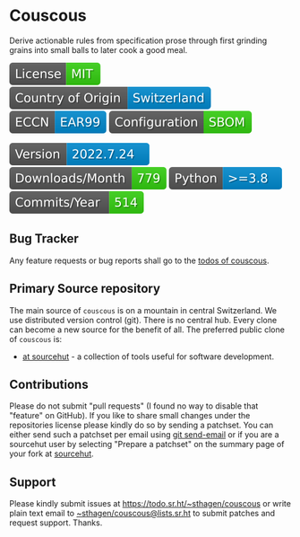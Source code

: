 # Couscous

Derive actionable rules from specification prose through first grinding grains into small balls to later cook a good meal.

[![license](badges/license-spdx-mit.svg)](https://git.sr.ht/~sthagen/couscous/tree/default/item/LICENSE)
[![Country of Origin](badges/country-of-origin-name-switzerland-neutral.svg)](https://git.sr.ht/~sthagen/couscous/tree/default/item/COUNTRY-OF-ORIGIN)
[![Export Classification Control Number (ECCN)](badges/export-control-classification-number_eccn-ear99-neutral.svg)](https://git.sr.ht/~sthagen/couscous/tree/default/item/EXPORT-CONTROL-CLASSIFICATION-NUMBER)
[![Configuration](badges/configuration-sbom.svg)](third-party/index.html)

[![Version](badges/latest-release.svg)](https://pypi.python.org/pypi/couscous/)
[![Downloads](badges/downloads-per-month.svg)](https://pepy.tech/project/couscous)
[![Python](badges/python-versions.svg)](https://pypi.python.org/pypi/couscous/)
[![Maintenance Status](badges/commits-per-year.svg)](https://git.sr.ht/~sthagen/couscous/log)

## Bug Tracker

Any feature requests or bug reports shall go to the [todos of couscous](https://todo.sr.ht/~sthagen/couscous).

## Primary Source repository

The main source of `couscous` is on a mountain in central Switzerland.
We use distributed version control (git).
There is no central hub.
Every clone can become a new source for the benefit of all.
The preferred public clone of `couscous` is:

* [at sourcehut](https://git.sr.ht/~sthagen/couscous) - a collection of tools useful for software development.

## Contributions

Please do not submit "pull requests" (I found no way to disable that "feature" on GitHub).
If you like to share small changes under the repositories license please kindly do so by sending a patchset.
You can either send such a patchset per email using [git send-email](https://git-send-email.io) or 
if you are a sourcehut user by selecting "Prepare a patchset" on the summary page of your fork at [sourcehut](https://git.sr.ht/).

## Support

Please kindly submit issues at <https://todo.sr.ht/~sthagen/couscous> or write plain text email to <~sthagen/couscous@lists.sr.ht> to submit patches and request support. Thanks.
